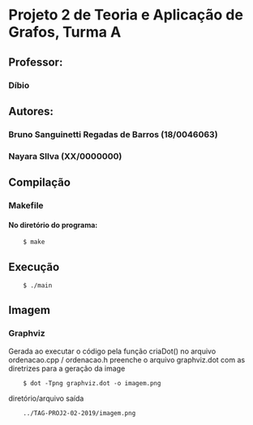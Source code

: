 # Projeto 2 de Teoria e Aplicação de Grafos, Turma A
## Professor: 
### Díbio
## Autores: 
### Bruno Sanguinetti Regadas de Barros (18/0046063)
### Nayara SIlva (XX/0000000)

## Compilação
### Makefile
#### No diretório do programa:
```
	$ make
```
## Execução
```
	$ ./main
```

## Imagem 
### Graphviz
Gerada ao executar o código pela função criaDot() no arquivo ordenacao.cpp / ordenacao.h
preenche o arquivo graphviz.dot com as diretrizes para a geração da image
```
	$ dot -Tpng graphviz.dot -o imagem.png	
```
diretório/arquivo saída
```
	../TAG-PROJ2-02-2019/imagem.png
```